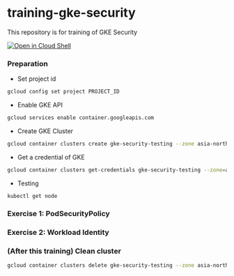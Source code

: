 # training-gke-security
This repository is for training of GKE Security

[![Open in Cloud Shell](http://gstatic.com/cloudssh/images/open-btn.png)](https://console.cloud.google.com/cloudshell/open?git_repo=https://github.com/rung/training-gke-security&page=editor&open_in_editor=README.md)

### Preparation
- Set project id
```bash
gcloud config set project PROJECT_ID
```

- Enable GKE API
```bash
gcloud services enable container.googleapis.com
```

- Create GKE Cluster
```bash
gcloud container clusters create gke-security-testing --zone asia-northeast1-a --machine-type f1-micro --num-nodes 3 --async
```

- Get a credential of GKE
```bash
gcloud container clusters get-credentials gke-security-testing --zone=asia-northeast1-a
```

- Testing
```
kubectl get node
```

### Exercise 1: PodSecurityPolicy


### Exercise 2: Workload Identity

### (After this training) Clean cluster
```bash
gcloud container clusters delete gke-security-testing --zone asia-northeast1-a --async
```
